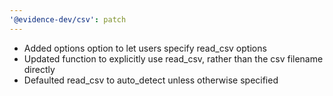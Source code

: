 ```yaml
---
'@evidence-dev/csv': patch
---
```


- Added options option to let users specify read_csv options
- Updated function to explicitly use read_csv, rather than the csv filename directly
- Defaulted read_csv to auto_detect unless otherwise specified
